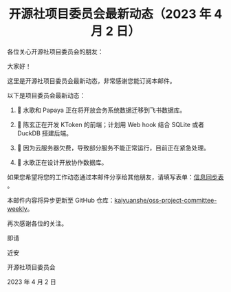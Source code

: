 <h1 style="text-align: center;">开源社项目委员会最新动态（2023 年 4 月 2 日）</h1>

各位关心开源社项目委员会的朋友：

大家好！

这里是开源社项目委员会最新动态，非常感谢您能订阅本邮件。

以下是项目委员会最新动态：

1. 🚧 水歌和 Papaya 正在将开放会务系统数据迁移到飞书数据库。

2. 🚧 陈玄正在开发 KToken 的前端；计划用 Web hook 结合 SQLite 或者 DuckDB 搭建后端。

3. 🚧 因为云服务器欠费，导致部分服务不能正常运行，目前正在紧急处理。

4. 🚧 水歌正在设计开放协作数据库。

如果您希望将您的工作动态通过本邮件分享给其他朋友，请填写表单：[信息同步表](https://kaiyuanshe.feishu.cn/share/base/form/shrcnTCIWmjjQor3UQ4r8XIpKPc) 。

本邮件内容将异步更新至 GitHub 仓库：[kaiyuanshe/oss-project-committee-weekly](https://github.com/kaiyuanshe/oss-project-committee-weekly)。

再次感谢各位的关注。

即请

<span style="text-align: left;">近安</span>

<span style="text-align: right;">开源社项目委员会</span>

<span style="text-align: right;">2023 年 4 月 2 日</span>
